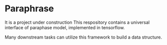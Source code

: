 # Paraphrase
It is a project under construction
This respository contains a universal interface of paraphase model, implemented in tensorflow.

Many downstream tasks can utilize this framework to build a data structure.

